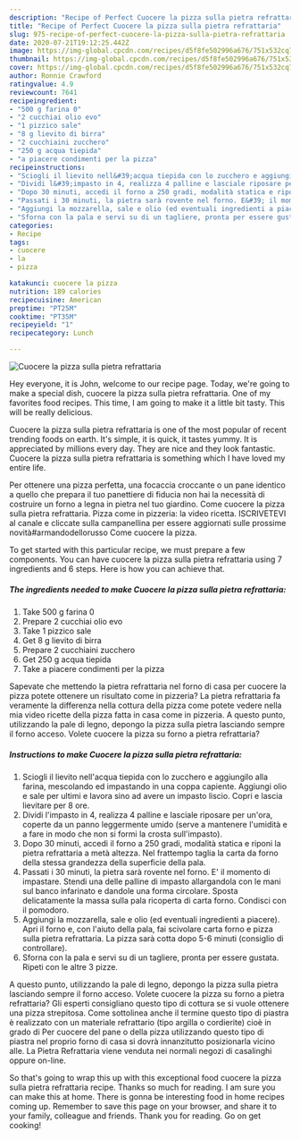 ```yaml
---
description: "Recipe of Perfect Cuocere la pizza sulla pietra refrattaria"
title: "Recipe of Perfect Cuocere la pizza sulla pietra refrattaria"
slug: 975-recipe-of-perfect-cuocere-la-pizza-sulla-pietra-refrattaria
date: 2020-07-21T19:12:25.442Z
image: https://img-global.cpcdn.com/recipes/d5f8fe502996a676/751x532cq70/cuocere-la-pizza-sulla-pietra-refrattaria-recipe-main-photo.jpg
thumbnail: https://img-global.cpcdn.com/recipes/d5f8fe502996a676/751x532cq70/cuocere-la-pizza-sulla-pietra-refrattaria-recipe-main-photo.jpg
cover: https://img-global.cpcdn.com/recipes/d5f8fe502996a676/751x532cq70/cuocere-la-pizza-sulla-pietra-refrattaria-recipe-main-photo.jpg
author: Ronnie Crawford
ratingvalue: 4.9
reviewcount: 7641
recipeingredient:
- "500 g farina 0"
- "2 cucchiai olio evo"
- "1 pizzico sale"
- "8 g lievito di birra"
- "2 cucchiaini zucchero"
- "250 g acqua tiepida"
- "a piacere condimenti per la pizza"
recipeinstructions:
- "Sciogli il lievito nell&#39;acqua tiepida con lo zucchero e aggiungilo alla farina, mescolando ed impastando in una coppa capiente. Aggiungi olio e sale per ultimi e lavora sino ad avere un impasto liscio. Copri e lascia lievitare per 8 ore."
- "Dividi l&#39;impasto in 4, realizza 4 palline e lasciale riposare per un&#39;ora, coperte da un panno leggermente umido (serve a mantenere l&#39;umidità e a fare in modo che non si formi la crosta sull&#39;impasto)."
- "Dopo 30 minuti, accedi il forno a 250 gradi, modalità statica e riponi la pietra refrattaria a metà altezza. Nel frattempo taglia la carta da forno della stessa grandezza della superficie della pala."
- "Passati i 30 minuti, la pietra sarà rovente nel forno. E&#39; il momento di impastare. Stendi una delle palline di impasto allargandola con le mani sul banco infarinato e dandole una forma circolare. Sposta delicatamente la massa sulla pala ricoperta di carta forno. Condisci con il pomodoro."
- "Aggiungi la mozzarella, sale e olio (ed eventuali ingredienti a piacere). Apri il forno e, con l&#39;aiuto della pala, fai scivolare carta forno e pizza sulla pietra refrattaria. La pizza sarà cotta dopo 5-6 minuti (consiglio di controllare)."
- "Sforna con la pala e servi su di un tagliere, pronta per essere gustata. Ripeti con le altre 3 pizze."
categories:
- Recipe
tags:
- cuocere
- la
- pizza

katakunci: cuocere la pizza 
nutrition: 189 calories
recipecuisine: American
preptime: "PT25M"
cooktime: "PT35M"
recipeyield: "1"
recipecategory: Lunch

---
```



![Cuocere la pizza sulla pietra refrattaria](https://img-global.cpcdn.com/recipes/d5f8fe502996a676/751x532cq70/cuocere-la-pizza-sulla-pietra-refrattaria-recipe-main-photo.jpg)

Hey everyone, it is John, welcome to our recipe page. Today, we're going to make a special dish, cuocere la pizza sulla pietra refrattaria. One of my favorites food recipes. This time, I am going to make it a little bit tasty. This will be really delicious.

Cuocere la pizza sulla pietra refrattaria is one of the most popular of recent trending foods on earth. It's simple, it is quick, it tastes yummy. It is appreciated by millions every day. They are nice and they look fantastic. Cuocere la pizza sulla pietra refrattaria is something which I have loved my entire life.

Per ottenere una pizza perfetta, una focaccia croccante o un pane identico a quello che prepara il tuo panettiere di fiducia non hai la necessità di costruire un forno a legna in pietra nel tuo giardino. Come cuocere la pizza sulla pietra refrattaria. Pizza come in pizzeria: la video ricetta. ISCRIVETEVI al canale e cliccate sulla campanellina per essere aggiornati sulle prossime novità#armandodellorusso Come cuocere la pizza.


To get started with this particular recipe, we must prepare a few components. You can have cuocere la pizza sulla pietra refrattaria using 7 ingredients and 6 steps. Here is how you can achieve that.

<!--inarticleads1-->

##### The ingredients needed to make Cuocere la pizza sulla pietra refrattaria:

1. Take 500 g farina 0
1. Prepare 2 cucchiai olio evo
1. Take 1 pizzico sale
1. Get 8 g lievito di birra
1. Prepare 2 cucchiaini zucchero
1. Get 250 g acqua tiepida
1. Take a piacere condimenti per la pizza


Sapevate che mettendo la pietra refrattaria nel forno di casa per cuocere la pizza potete ottenere un risultato come in pizzeria? La pietra refrattaria fa veramente la differenza nella cottura della pizza come potete vedere nella mia video ricette della pizza fatta in casa come in pizzeria. A questo punto, utilizzando la pale di legno, depongo la pizza sulla pietra lasciando sempre il forno acceso. Volete cuocere la pizza su forno a pietra refrattaria? 

<!--inarticleads2-->

##### Instructions to make Cuocere la pizza sulla pietra refrattaria:

1. Sciogli il lievito nell&#39;acqua tiepida con lo zucchero e aggiungilo alla farina, mescolando ed impastando in una coppa capiente. Aggiungi olio e sale per ultimi e lavora sino ad avere un impasto liscio. Copri e lascia lievitare per 8 ore.
1. Dividi l&#39;impasto in 4, realizza 4 palline e lasciale riposare per un&#39;ora, coperte da un panno leggermente umido (serve a mantenere l&#39;umidità e a fare in modo che non si formi la crosta sull&#39;impasto).
1. Dopo 30 minuti, accedi il forno a 250 gradi, modalità statica e riponi la pietra refrattaria a metà altezza. Nel frattempo taglia la carta da forno della stessa grandezza della superficie della pala.
1. Passati i 30 minuti, la pietra sarà rovente nel forno. E&#39; il momento di impastare. Stendi una delle palline di impasto allargandola con le mani sul banco infarinato e dandole una forma circolare. Sposta delicatamente la massa sulla pala ricoperta di carta forno. Condisci con il pomodoro.
1. Aggiungi la mozzarella, sale e olio (ed eventuali ingredienti a piacere). Apri il forno e, con l&#39;aiuto della pala, fai scivolare carta forno e pizza sulla pietra refrattaria. La pizza sarà cotta dopo 5-6 minuti (consiglio di controllare).
1. Sforna con la pala e servi su di un tagliere, pronta per essere gustata. Ripeti con le altre 3 pizze.


A questo punto, utilizzando la pale di legno, depongo la pizza sulla pietra lasciando sempre il forno acceso. Volete cuocere la pizza su forno a pietra refrattaria? Gli esperti consigliano questo tipo di cottura se si vuole ottenere una pizza strepitosa. Come sottolinea anche il termine questo tipo di piastra è realizzato con un materiale refrattario (tipo argilla o cordierite) cioè in grado di Per cuocere del pane o della pizza utilizzando questo tipo di piastra nel proprio forno di casa si dovrà innanzitutto posizionarla vicino alle. La Pietra Refrattaria viene venduta nei normali negozi di casalinghi oppure on-line. 

So that's going to wrap this up with this exceptional food cuocere la pizza sulla pietra refrattaria recipe. Thanks so much for reading. I am sure you can make this at home. There is gonna be interesting food in home recipes coming up. Remember to save this page on your browser, and share it to your family, colleague and friends. Thank you for reading. Go on get cooking!
